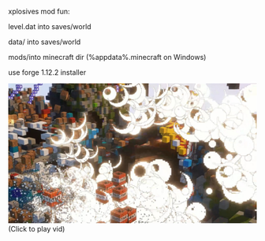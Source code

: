 xplosives mod fun:

level.dat into saves/world

data/ into saves/world

mods/into minecraft dir (%appdata%\.minecraft on Windows)

use forge 1.12.2 installer


[![Demo CountPages alpha](https://github.com/HakkaTjakka/HOLLAND_BTE121_CUBIC_7/blob/main/STUFF/Unsaved%20Image%201.jpg)](https://www.youtube.com/watch?v=UIS5vtTMlaQ)
(Click to play vid)
